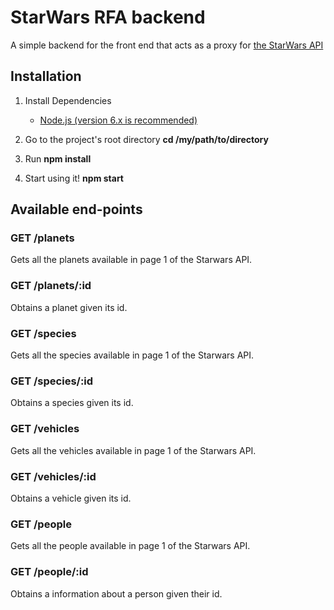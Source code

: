 # StarWars RFA backend
A simple backend for the front end that acts as a proxy for [the StarWars API](https://swapi.co/documentation)

## Installation

1.  Install Dependencies

    * [Node.js (version 6.x is recommended)](https://nodejs.org/en/)

3.  Go to the project's root directory **cd /my/path/to/directory**
4.  Run **npm install**
5.  Start using it! **npm start**

## Available end-points

### GET /planets

Gets all the planets available in page 1 of the Starwars API.

### GET /planets/:id

Obtains a planet given its id.

### GET /species

Gets all the species available in page 1 of the Starwars API.

### GET /species/:id

Obtains a species given its id.

### GET /vehicles

Gets all the vehicles available in page 1 of the Starwars API.

### GET /vehicles/:id

Obtains a vehicle given its id.

### GET /people

Gets all the people available in page 1 of the Starwars API.

### GET /people/:id

Obtains a information about a person given their id.